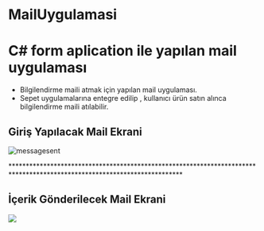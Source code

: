 # MailUygulamasi

<h1>C# form aplication ile yapılan mail uygulaması</h1>

<ul>
<li>Bilgilendirme maili  atmak için yapılan mail uygulaması.</li>
<li>Sepet uygulamalarına entegre edilip , kullanıcı ürün satın alınca  bilgilendirme maili atılabilir.</li>
</ul>


<h2>Giriş Yapılacak Mail Ekrani</h2>
<image src="https://github.com/caner24/MailUygulamasi/blob/master/MailUygulamasi/Uygulama%C4%B0%C3%A7iG%C3%B6r%C3%BCnt%C3%BCler/AnaMen%C3%BC.PNG" title="Mesaj Gönderme" alt="messagesent">
<p>*************************************************************************************************************************</p>
<h2>İçerik Gönderilecek Mail Ekrani</h2>
<image src="https://github.com/caner24/MailUygulamasi/blob/master/MailUygulamasi/Uygulama%C4%B0%C3%A7iG%C3%B6r%C3%BCnt%C3%BCler/MesajG%C3%B6ndermeKismi.PNG">
